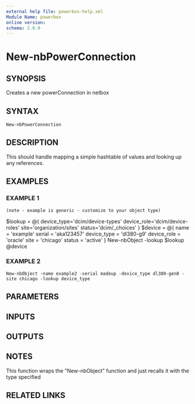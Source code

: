 ```yaml
---
external help file: powerbox-help.xml
Module Name: powerbox
online version:
schema: 2.0.0
---
```


# New-nbPowerConnection

## SYNOPSIS
Creates a new powerConnection in netbox

## SYNTAX

```
New-nbPowerConnection
```

## DESCRIPTION
This should handle mapping a simple hashtable of values and looking up any references.

## EXAMPLES

### EXAMPLE 1
```
(note - example is generic - customize to your object type)
```

$lookup = @{
    device_type='dcim/device-types'
    device_role='dcim/device-roles'
    site='organization/sites'
    status='dcim/_choices'
}
$device = @{
    name = 'example'
    serial = 'aka123457'
    device_type = 'dl380-g9'
    device_role = 'oracle'
    site = 'chicago'
    status = 'active'
}
New-nbObject -lookup $lookup @device

### EXAMPLE 2
```
New-nbObject -name example2 -serial madeup -device_type dl380-gen8 -site chicago -lookup device_type
```

## PARAMETERS

## INPUTS

## OUTPUTS

## NOTES
This function wraps the "New-nbObject" function and just recalls it with the type specified

## RELATED LINKS
